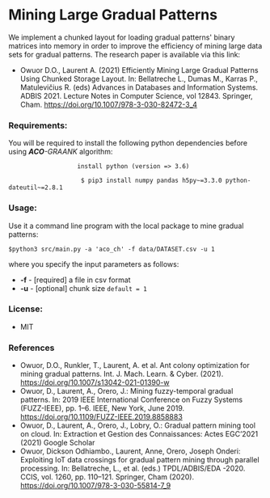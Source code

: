 # Mining Large Gradual Patterns 
We implement a chunked layout for loading gradual patterns' binary matrices into memory in order to improve the efficiency of mining large data sets for gradual patterns. The research paper is available via this link:

* Owuor D.O., Laurent A. (2021) Efficiently Mining Large Gradual Patterns Using Chunked Storage Layout. In: Bellatreche L., Dumas M., Karras P., Matulevičius R. (eds) Advances in Databases and Information Systems. ADBIS 2021. Lecture Notes in Computer Science, vol 12843. Springer, Cham. https://doi.org/10.1007/978-3-030-82472-3_4

### Requirements:
You will be required to install the following python dependencies before using <em><strong>ACO</strong>-GRAANK</em> algorithm:<br>
```
                   install python (version => 3.6)

```

```
                    $ pip3 install numpy pandas h5py~=3.3.0 python-dateutil~=2.8.1

```

### Usage:
Use it a command line program with the local package to mine gradual patterns:

```
$python3 src/main.py -a 'aco_ch' -f data/DATASET.csv -u 1
```

where you specify the input parameters as follows:<br>
* <strong>-f</strong> - [required] a file in csv format <br>
* <strong>-u</strong> - [optional] chunk size ```default = 1``` <br>

### License:
* MIT

### References
* Owuor, D.O., Runkler, T., Laurent, A. et al. Ant colony optimization for mining gradual patterns. Int. J. Mach. Learn. & Cyber. (2021). https://doi.org/10.1007/s13042-021-01390-w
* Owuor, D., Laurent, A., Orero, J.: Mining fuzzy-temporal gradual patterns. In: 2019 IEEE International Conference on Fuzzy Systems (FUZZ-IEEE), pp. 1–6. IEEE, New York, June 2019.  https://doi.org/10.1109/FUZZ-IEEE.2019.8858883
* Owuor, D., Laurent, A., Orero, J., Lobry, O.: Gradual pattern mining tool on cloud. In: Extraction et Gestion des Connaissances: Actes EGC’2021 (2021)
Google Scholar
* Owuor, Dickson Odhiambo., Laurent, Anne, Orero, Joseph Onderi: Exploiting IoT data crossings for gradual pattern mining through parallel processing. In: Bellatreche, L., et al. (eds.) TPDL/ADBIS/EDA -2020. CCIS, vol. 1260, pp. 110–121. Springer, Cham (2020).  https://doi.org/10.1007/978-3-030-55814-7_9


